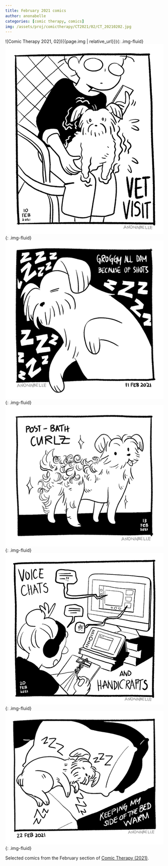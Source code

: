 ```yaml
---
title: February 2021 comics
author: anonabelle
categories: [comic therapy, comics]
img: /assets/proj/comictherapy/CT2021/02/CT_20210202.jpg
---
```


![Comic Therapy 2021, 02]({{page.img | relative_url}}){: .img-fluid}
![Comic Therapy 2021, 10](/assets/proj/comictherapy/CT2021/02/CT_20210210.jpg){: .img-fluid}
![Comic Therapy 2021, 11](/assets/proj/comictherapy/CT2021/02/CT_20210211.jpg){: .img-fluid}
![Comic Therapy 2021, 13](/assets/proj/comictherapy/CT2021/02/CT_20210213.jpg){: .img-fluid}
![Comic Therapy 2021, 20](/assets/proj/comictherapy/CT2021/02/CT_20210220.jpg){: .img-fluid}
![Comic Therapy 2021, 22](/assets/proj/comictherapy/CT2021/02/CT_20210222.jpg){: .img-fluid}

<div class="blogtext" markdown='1'>
Selected comics from the February section of <a href="/comictherapy">Comic Therapy (2021)</a>.
</div>